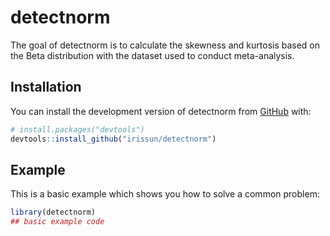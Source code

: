 
<!-- README.md is generated from README.Rmd. Please edit that file -->

# detectnorm

<!-- badges: start -->
<!-- badges: end -->

The goal of detectnorm is to calculate the skewness and kurtosis based
on the Beta distribution with the dataset used to conduct meta-analysis.

## Installation

You can install the development version of detectnorm from
[GitHub](https://github.com/) with:

``` r
# install.packages("devtools")
devtools::install_github("irissun/detectnorm")
```

## Example

This is a basic example which shows you how to solve a common problem:

``` r
library(detectnorm)
## basic example code
```
